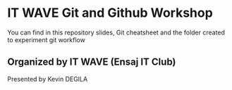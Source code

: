 # IT WAVE Git and Github Workshop

You can find in this repository slides, Git cheatsheet and the folder created to experiment git workflow

## Organized by IT WAVE (Ensaj IT Club)
Presented by Kevin DEGILA